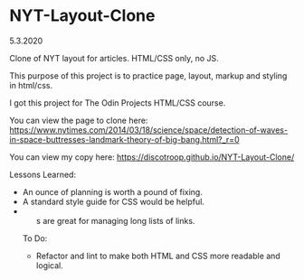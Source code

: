 # NYT-Layout-Clone
5.3.2020 

Clone of NYT layout for articles. HTML/CSS only, no JS.

This purpose of this project is to practice page, layout, markup and styling in html/css. 

I got this project for The Odin Projects HTML/CSS course.

You can view the page to clone here: https://www.nytimes.com/2014/03/18/science/space/detection-of-waves-in-space-buttresses-landmark-theory-of-big-bang.html?_r=0

You can view my copy here: https://discotroop.github.io/NYT-Layout-Clone/

Lessons Learned:
- An ounce of planning is worth a pound of fixing.
- A standard style guide for CSS would be helpful.
- <ul>s are great for managing long lists of links.
  
 To Do:
 - Refactor and lint to make both HTML and CSS more readable and logical.

